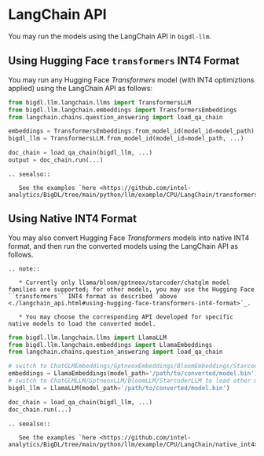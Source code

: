 # LangChain API

You may run the models using the LangChain API in `bigdl-llm`.

## Using Hugging Face `transformers` INT4 Format

You may run any Hugging Face *Transformers* model (with INT4 optimiztions applied) using the LangChain API as follows:

```python
from bigdl.llm.langchain.llms import TransformersLLM
from bigdl.llm.langchain.embeddings import TransformersEmbeddings
from langchain.chains.question_answering import load_qa_chain

embeddings = TransformersEmbeddings.from_model_id(model_id=model_path)
bigdl_llm = TransformersLLM.from_model_id(model_id=model_path, ...)

doc_chain = load_qa_chain(bigdl_llm, ...)
output = doc_chain.run(...)
```

```eval_rst
.. seealso::

   See the examples `here <https://github.com/intel-analytics/BigDL/tree/main/python/llm/example/CPU/LangChain/transformers_int4>`_.
```

## Using Native INT4 Format

You may also convert Hugging Face *Transformers* models into native INT4 format, and then run the converted models using the LangChain API as follows.

```eval_rst
.. note::

   * Currently only llama/bloom/gptneox/starcoder/chatglm model families are supported; for other models, you may use the Hugging Face ``transformers`` INT4 format as described `above <./langchain_api.html#using-hugging-face-transformers-int4-format>`_.

   * You may choose the corresponding API developed for specific native models to load the converted model.
```

```python
from bigdl.llm.langchain.llms import LlamaLLM
from bigdl.llm.langchain.embeddings import LlamaEmbeddings
from langchain.chains.question_answering import load_qa_chain

# switch to ChatGLMEmbeddings/GptneoxEmbeddings/BloomEmbeddings/StarcoderEmbeddings to load other models
embeddings = LlamaEmbeddings(model_path='/path/to/converted/model.bin')
# switch to ChatGLMLLM/GptneoxLLM/BloomLLM/StarcoderLLM to load other models
bigdl_llm = LlamaLLM(model_path='/path/to/converted/model.bin')

doc_chain = load_qa_chain(bigdl_llm, ...)
doc_chain.run(...)
```

```eval_rst
.. seealso::

   See the examples `here <https://github.com/intel-analytics/BigDL/tree/main/python/llm/example/CPU/LangChain/native_int4>`_.
```
